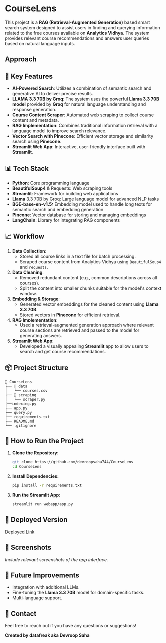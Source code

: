 # CourseLens

This project is a **RAG (Retrieval-Augmented Generation)** based smart search system designed to assist users in finding and querying information related to the free courses available on **Analytics Vidhya**. The system provides relevant course recommendations and answers user queries based on natural language inputs.

## Approach
<My approach >  

## 🌟 Key Features
- **AI-Powered Search**: Utilizes a combination of semantic search and generative AI to deliver precise results.
- **LLAMA 3.3 70B by Groq**: The system uses the powerful **Llama 3.3 70B model** provided by **Groq** for natural language understanding and response generation.
- **Course Content Scraper**: Automated web scraping to collect course content and metadata.
- **RAG Implementation**: Combines traditional information retrieval with a language model to improve search relevance.
- **Vector Search with Pinecone**: Efficient vector storage and similarity search using **Pinecone**.
- **Streamlit Web App**: Interactive, user-friendly interface built with **Streamlit**.

## 📊 Tech Stack
- **Python**: Core programming language
- **BeautifulSoup4** & Requests: Web scraping tools
- **Streamlit**: Framework for building web applications
- **Llama** 3.3 70B by Groq: Large language model for advanced NLP tasks
- **BGE-base-en-v1.5:** Embedding model used to handle long texts for semantic search and embedding generation
- **Pincone**: Vector database for storing and managing embeddings
- **LangChain**: Library for integrating RAG components


## 📈 Workflow
1. **Data Collection**:
   - Stored all course links in a text file for batch processing.
   - Scraped course content from Analytics Vidhya using `BeautifulSoup4` and `requests`.
2. **Data Cleaning**:
   - Removed redundant content (e.g., common descriptions across all courses).
   - Split the content into smaller chunks suitable for the model's context window.
3. **Embedding & Storage**:
   - Generated vector embeddings for the cleaned content using **Llama 3.3 70B**.
   - Stored vectors in **Pinecone** for efficient retrieval.
4. **RAG Implementation**:
   - Used a retrieval-augmented generation approach where relevant course sections are retrieved and passed to the model for generating answers.
5. **Streamlit Web App**:
   - Developed a visually appealing **Streamlit** app to allow users to search and get course recommendations.

## 📦 Project Structure
```plaintext
📂 CourseLens
├── 📂 data
│   └── courses.csv
├── 📂 scraping
│   └── scraper.py
|──indexing.py
├── app.py
├── query.py
├── requirements.txt
├── README.md
└── .gitignore
```

## 🎯 How to Run the Project
1. **Clone the Repository:**
   ```bash
   git clone https://github.com/devroopsaha744/CourseLens
   cd CourseLens
   ```
2. **Install Dependencies:**
   ```bash
   pip install -r requirements.txt
   ```
3. **Run the Streamlit App:**
   ```bash
   streamlit run webapp/app.py
   ```

## 🚀 Deployed Version
[Deployed Link](https://huggingface.co/spaces/datafreak/CoureLens)

## 📸 Screenshots
*Include relevant screenshots of the app interface.*

## 🤖 Future Improvements
- Integration with additional LLMs.
- Fine-tuning the **Llama 3.3 70B** model for domain-specific tasks.
- Multi-language support.

## 📧 Contact
Feel free to reach out if you have any questions or suggestions!

**Created by datafreak aka Devroop Saha**

